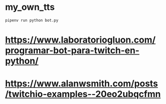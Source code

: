 # my_own_tts
 ```
 pipenv run python bot.py
 ```
    
# https://www.laboratoriogluon.com/programar-bot-para-twitch-en-python/
# https://www.alanwsmith.com/posts/twitchio-examples--20eo2ubqcfmn